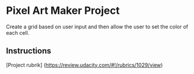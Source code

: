 # Pixel Art Maker Project

Create a grid based on user input and then allow the user to set the color of each cell.

## Instructions

[Project rubrik] (https://review.udacity.com/#!/rubrics/1029/view)
